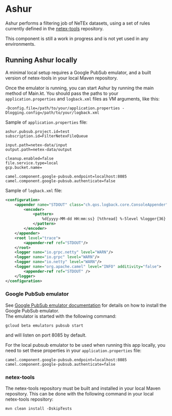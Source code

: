 # Ashur

Ashur performs a filtering job of NeTEx datasets, using a set of rules currently defined in the [netex-tools](https://github.com/entur/netex-tools) repository.

This component is still a work in progress and is not yet used in any environments.

## Running Ashur locally

A minimal local setup requires a Google PubSub emulator, and a built version of netex-tools in your local Maven repository.

Once the emulator is running, you can start Ashur by running the main method of Main.kt. You should pass the paths to your
`application.properties` and `logback.xml` files as VM arguments, like this:

```
-Dconfig.file=/path/to/your/application.properties -Dlogging.config=/path/to/your/logback.xml
```

Sample of `application.properties` file:
```properties
ashur.pubsub.project.id=test
subscription.id=FilterNetexFileQueue

input.path=netex-data/input
output.path=netex-data/output

cleanup.enabled=false
file.service.type=local
gcp.bucket.name=

camel.component.google-pubsub.endpoint=localhost:8085
camel.component.google-pubsub.authenticate=false
```

Sample of `logback.xml` file:
```xml
<configuration>
    <appender name="STDOUT" class="ch.qos.logback.core.ConsoleAppender">
        <encoder>
            <pattern>
                %d{yyyy-MM-dd HH:mm:ss} [%thread] %-5level %logger{36} %replace(%X{codespace}){'^(.+)$','[codespace=$1 '}%replace(%X{correlationId}){'^(.+)$','correlationId=$1] '}%msg%n
            </pattern>
        </encoder>
    </appender>
    <root level="trace">
        <appender-ref ref="STDOUT"/>
    </root>
    <logger name="io.grpc.netty" level="WARN"/>
    <logger name="io.grpc" level="WARN"/>
    <logger name="io.netty" level="WARN"/>
    <logger name="org.apache.camel" level="INFO" additivity="false">
        <appender-ref ref="STDOUT" />
    </logger>
</configuration>
```

### Google PubSub emulator

See [Google PubSub emulator documentation](https://cloud.google.com/pubsub/docs/emulator) for details on how to install the Google PubSub emulator.  
The emulator is started with the following command:
```
gcloud beta emulators pubsub start
```
and will listen on port 8085 by default.

For the local pubsub emulator to be used when running this app locally, you need to set these properties in your `application.properties` file:

```properties
camel.component.google-pubsub.endpoint=localhost:8085
camel.component.google-pubsub.authenticate=false
```

### netex-tools

The netex-tools repository must be built and installed in your local Maven repository.
This can be done with the following command in your local netex-tools repository:
```
mvn clean install -DskipTests
```
